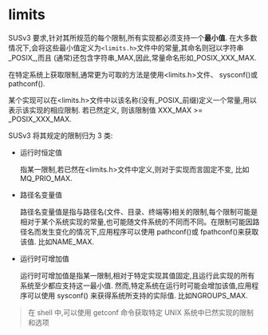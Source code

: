 # limits

SUSv3 要求,针对其所规范的每个限制,所有实现都必须支持一个**最小值**. 在大多数情况下,会将这些最小值定义为`<limits.h>`文件中的常量,其命名则冠以字符串_POSIX_,而且
(通常)还包含字符串_MAX,因此,常量命名形如_POSIX_XXX_MAX.

在特定系统上获取限制,通常更为可取的方法是使用<limits.h>文件、 sysconf()或 pathconf().

某个实现可以在<limits.h>文件中以该名称(没有_POSIX_前缀)定义一个常量,用以表示该实现的相应限制. 若已然定义, 则该限制值 XXX_MAX >= _POSIX_XXX_MAX.

SUSv3 将其规定的限制归为 3 类:
- 运行时恒定值

	指某一限制,若已然在<limits.h>文件中定义,则对于实现而言固定不变, 比如MQ_PRIO_MAX.
- 路径名变量值

	路径名变量值是指与路径名(文件、目录、终端等)相关的限制,每个限制可能是相对于某个系统实现的常量,也可能随文件系统的不同而不同。在限制可能因路径名而发生变化的情况下,应用程序可以使用 pathconf()或 fpathconf()来获取该值. 比如NAME_MAX.
- 运行时可增加值

	运行时可增加值是指某一限制,相对于特定实现其值固定,且运行此实现的所有系统至少都应支持这一最小值. 然而,特定系统在运行时可能会增加该值,应用程序可以使用 sysconf()
来获得系统所支持的实际值. 比如NGROUPS_MAX.

> 在 shell 中,可以使用 getconf 命令获取特定 UNIX 系统中已然实现的限制和选项